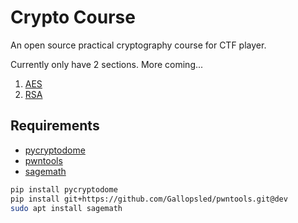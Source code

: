 # Crypto Course

An open source practical cryptography course for CTF player.

Currently only have 2 sections. More coming...

1. [AES](/AES)
2. [RSA](/RSA)

## Requirements

* [pycryptodome](https://github.com/Legrandin/pycryptodome)
* [pwntools](https://github.com/Gallopsled/pwntools)
* [sagemath](https://www.sagemath.org/)

```bash
pip install pycryptodome
pip install git+https://github.com/Gallopsled/pwntools.git@dev
sudo apt install sagemath
```
